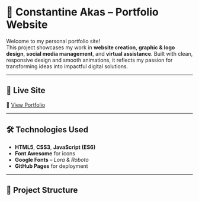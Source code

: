 # 🌟 Constantine Akas – Portfolio Website

Welcome to my personal portfolio site!  
This project showcases my work in **website creation**, **graphic & logo design**, **social media management**, and **virtual assistance**. Built with clean, responsive design and smooth animations, it reflects my passion for transforming ideas into impactful digital solutions.

---

## 🚀 Live Site
🔗 [View Portfolio](https://codestantceasar.github.io/constantcreator)

---

## 🛠️ Technologies Used
- **HTML5**, **CSS3**, **JavaScript (ES6)**
- **Font Awesome** for icons  
- **Google Fonts** – *Lora* & *Roboto*  
- **GitHub Pages** for deployment

---

## 📂 Project Structure

